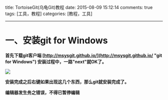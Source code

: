 title: TortoiseGit(乌龟Git)教程 
date: 2015-08-09 15:12:14
comments: true
tags: [工具，教程]
categories: [教程，工具]

---
  
# 一、安装git for Windows #
**首先下载git客户端 [http://msysgit.github.io/](http://msysgit.github.io/ "git for Windows") 
安装过程中，一路"next"就OK了。**

![](http://i.imgur.com/dPHM3ET.png)

**安装完成之后右键如果出现这几个东西，那么git就安装完成了。**


**编辑器发生务之错误，不得已暂停编辑**





